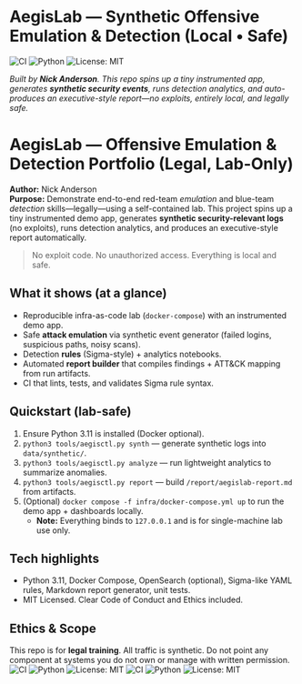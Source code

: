 # AegisLab — Synthetic Offensive Emulation & Detection (Local • Safe)

![CI](https://github.com/dukeblue1994-glitch/aegislabs/actions/workflows/ci.yml/badge.svg?branch=main)
![Python](https://img.shields.io/badge/Python-3.11%2B-blue)
![License: MIT](https://img.shields.io/badge/License-MIT-green)

*Built by **Nick Anderson**. This repo spins up a tiny instrumented app, generates **synthetic security events**, runs detection analytics, and auto-produces an executive-style report—no exploits, entirely local, and legally safe.*

# AegisLab — Offensive Emulation & Detection Portfolio (Legal, Lab-Only)

**Author:** Nick Anderson  
**Purpose:** Demonstrate end-to-end red-team *emulation* and blue-team *detection* skills—legally—using a self-contained lab.
This project spins up a tiny instrumented demo app, generates **synthetic security-relevant logs** (no exploits),
runs detection analytics, and produces an executive-style report automatically.

> No exploit code. No unauthorized access. Everything is local and safe.

## What it shows (at a glance)
- Reproducible infra-as-code lab (`docker-compose`) with an instrumented demo app.
- Safe **attack emulation** via synthetic event generator (failed logins, suspicious paths, noisy scans).
- Detection **rules** (Sigma-style) + analytics notebooks.
- Automated **report builder** that compiles findings + ATT&CK mapping from run artifacts.
- CI that lints, tests, and validates Sigma rule syntax.

## Quickstart (lab-safe)
1. Ensure Python 3.11 is installed (Docker optional).
2. `python3 tools/aegisctl.py synth` — generate synthetic logs into `data/synthetic/`.
3. `python3 tools/aegisctl.py analyze` — run lightweight analytics to summarize anomalies.
4. `python3 tools/aegisctl.py report` — build `/report/aegislab-report.md` from artifacts.
5. (Optional) `docker compose -f infra/docker-compose.yml up` to run the demo app + dashboards locally.
   - **Note:** Everything binds to `127.0.0.1` and is for single-machine lab use only.

## Tech highlights
- Python 3.11, Docker Compose, OpenSearch (optional), Sigma-like YAML rules, Markdown report generator, unit tests.
- MIT Licensed. Clear Code of Conduct and Ethics included.

## Ethics & Scope
This repo is for **legal training**. All traffic is synthetic. Do not point any component at systems you do not own or manage with written permission.
![CI](https://github.com/dukeblue1994-glitch/aegislab/actions/workflows/ci.yml/badge.svg?branch=main)
![Python](https://img.shields.io/badge/Python-3.11%2B-blue)
![License: MIT](https://img.shields.io/badge/License-MIT-green)
![CI](https://github.com/dukeblue1994-glitch/aegislabs/actions/workflows/ci.yml/badge.svg?branch=main)
![Python](https://img.shields.io/badge/Python-3.11%2B-blue)
![License: MIT](https://img.shields.io/badge/License-MIT-green)
